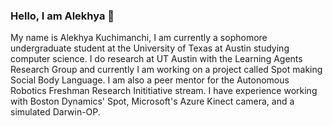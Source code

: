### Hello, I am Alekhya 👋

My name is Alekhya Kuchimanchi, I am currently a sophomore undergraduate student at the University of Texas at Austin studying computer science. 
I do research at UT Austin with the Learning Agents Research Group and currently I am working on a project called Spot making Social Body Language. I am also a peer mentor for the Autonomous Robotics Freshman Research Inititiative stream. I have experience working with Boston Dynamics' Spot, Microsoft's Azure Kinect camera, and a simulated Darwin-OP.

<!--
**alekhyaku/alekhyaku** is a ✨ _special_ ✨ repository because its `README.md` (this file) appears on your GitHub profile.

Here are some ideas to get you started:

- 🔭 I’m currently working on ...
- 🌱 I’m currently learning ...
- 👯 I’m looking to collaborate on ...
- 🤔 I’m looking for help with ...
- 💬 Ask me about ...
- 📫 How to reach me: ...
- 😄 Pronouns: ...
- ⚡ Fun fact: ...
-->
